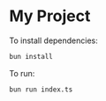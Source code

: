 # My Project

To install dependencies:

```bash
bun install
```

To run:

```bash
bun run index.ts
```